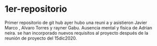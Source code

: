 # 1er-repositorio
Primer repositorio de git hub
ayer  hubo una reuni a y asistieron  Javier Marco , Alvaro Torres y rayner Gabu. Ausencia mental y fisica de Adrian neira.
se han
incorporado nuevos requisitos al proyecto después de la reunión de proyecto del
15dic2020.
